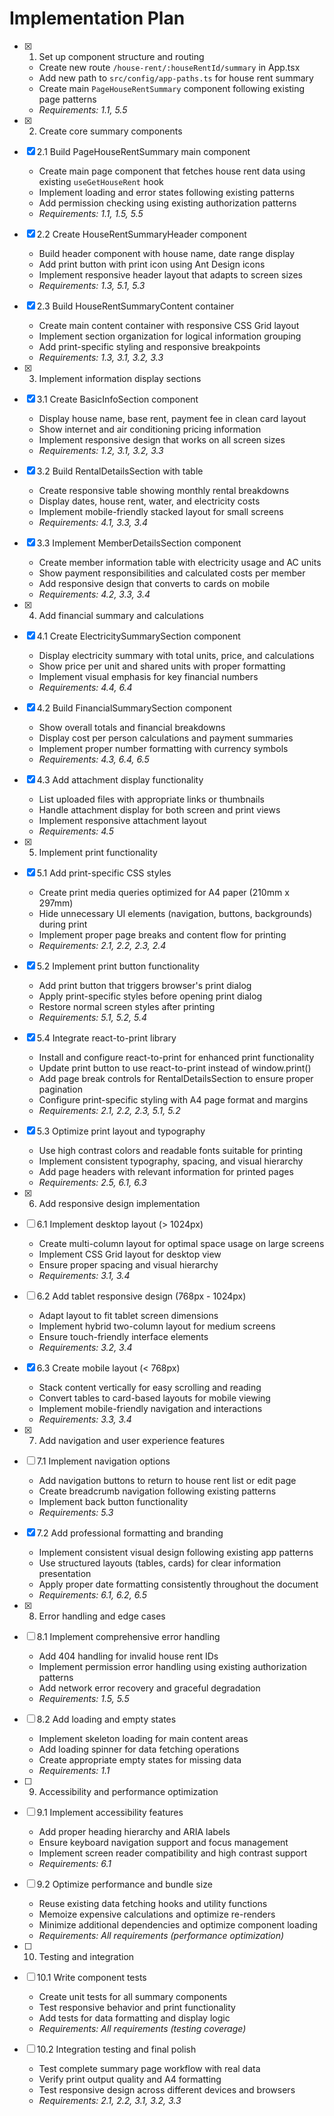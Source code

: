 # Implementation Plan

- [x] 1. Set up component structure and routing
  - Create new route `/house-rent/:houseRentId/summary` in App.tsx
  - Add new path to `src/config/app-paths.ts` for house rent summary
  - Create main `PageHouseRentSummary` component following existing page patterns
  - _Requirements: 1.1, 5.5_

- [x] 2. Create core summary components
- [x] 2.1 Build PageHouseRentSummary main component
  - Create main page component that fetches house rent data using existing `useGetHouseRent` hook
  - Implement loading and error states following existing patterns
  - Add permission checking using existing authorization patterns
  - _Requirements: 1.1, 1.5, 5.5_

- [x] 2.2 Create HouseRentSummaryHeader component
  - Build header component with house name, date range display
  - Add print button with print icon using Ant Design icons
  - Implement responsive header layout that adapts to screen sizes
  - _Requirements: 1.3, 5.1, 5.3_

- [x] 2.3 Build HouseRentSummaryContent container
  - Create main content container with responsive CSS Grid layout
  - Implement section organization for logical information grouping
  - Add print-specific styling and responsive breakpoints
  - _Requirements: 1.3, 3.1, 3.2, 3.3_

- [x] 3. Implement information display sections
- [x] 3.1 Create BasicInfoSection component
  - Display house name, base rent, payment fee in clean card layout
  - Show internet and air conditioning pricing information
  - Implement responsive design that works on all screen sizes
  - _Requirements: 1.2, 3.1, 3.2, 3.3_

- [x] 3.2 Build RentalDetailsSection with table
  - Create responsive table showing monthly rental breakdowns
  - Display dates, house rent, water, and electricity costs
  - Implement mobile-friendly stacked layout for small screens
  - _Requirements: 4.1, 3.3, 3.4_

- [x] 3.3 Implement MemberDetailsSection component
  - Create member information table with electricity usage and AC units
  - Show payment responsibilities and calculated costs per member
  - Add responsive design that converts to cards on mobile
  - _Requirements: 4.2, 3.3, 3.4_

- [x] 4. Add financial summary and calculations
- [x] 4.1 Create ElectricitySummarySection component
  - Display electricity summary with total units, price, and calculations
  - Show price per unit and shared units with proper formatting
  - Implement visual emphasis for key financial numbers
  - _Requirements: 4.4, 6.4_

- [x] 4.2 Build FinancialSummarySection component
  - Show overall totals and financial breakdowns
  - Display cost per person calculations and payment summaries
  - Implement proper number formatting with currency symbols
  - _Requirements: 4.3, 6.4, 6.5_

- [x] 4.3 Add attachment display functionality
  - List uploaded files with appropriate links or thumbnails
  - Handle attachment display for both screen and print views
  - Implement responsive attachment layout
  - _Requirements: 4.5_

- [x] 5. Implement print functionality
- [x] 5.1 Add print-specific CSS styles
  - Create print media queries optimized for A4 paper (210mm x 297mm)
  - Hide unnecessary UI elements (navigation, buttons, backgrounds) during print
  - Implement proper page breaks and content flow for printing
  - _Requirements: 2.1, 2.2, 2.3, 2.4_

- [x] 5.2 Implement print button functionality
  - Add print button that triggers browser's print dialog
  - Apply print-specific styles before opening print dialog
  - Restore normal screen styles after printing
  - _Requirements: 5.1, 5.2, 5.4_

- [x] 5.4 Integrate react-to-print library
  - Install and configure react-to-print for enhanced print functionality
  - Update print button to use react-to-print instead of window.print()
  - Add page break controls for RentalDetailsSection to ensure proper pagination
  - Configure print-specific styling with A4 page format and margins
  - _Requirements: 2.1, 2.2, 2.3, 5.1, 5.2_

- [x] 5.3 Optimize print layout and typography
  - Use high contrast colors and readable fonts suitable for printing
  - Implement consistent typography, spacing, and visual hierarchy
  - Add page headers with relevant information for printed pages
  - _Requirements: 2.5, 6.1, 6.3_

- [x] 6. Add responsive design implementation
- [ ] 6.1 Implement desktop layout (> 1024px)
  - Create multi-column layout for optimal space usage on large screens
  - Implement CSS Grid layout for desktop view
  - Ensure proper spacing and visual hierarchy
  - _Requirements: 3.1, 3.4_

- [ ] 6.2 Add tablet responsive design (768px - 1024px)
  - Adapt layout to fit tablet screen dimensions
  - Implement hybrid two-column layout for medium screens
  - Ensure touch-friendly interface elements
  - _Requirements: 3.2, 3.4_

- [x] 6.3 Create mobile layout (< 768px)
  - Stack content vertically for easy scrolling and reading
  - Convert tables to card-based layouts for mobile viewing
  - Implement mobile-friendly navigation and interactions
  - _Requirements: 3.3, 3.4_

- [x] 7. Add navigation and user experience features
- [ ] 7.1 Implement navigation options
  - Add navigation buttons to return to house rent list or edit page
  - Create breadcrumb navigation following existing patterns
  - Implement back button functionality
  - _Requirements: 5.3_

- [x] 7.2 Add professional formatting and branding
  - Implement consistent visual design following existing app patterns
  - Use structured layouts (tables, cards) for clear information presentation
  - Apply proper date formatting consistently throughout the document
  - _Requirements: 6.1, 6.2, 6.5_

- [x] 8. Error handling and edge cases
- [ ] 8.1 Implement comprehensive error handling
  - Add 404 handling for invalid house rent IDs
  - Implement permission error handling using existing authorization patterns
  - Add network error recovery and graceful degradation
  - _Requirements: 1.5, 5.5_

- [ ] 8.2 Add loading and empty states
  - Implement skeleton loading for main content areas
  - Add loading spinner for data fetching operations
  - Create appropriate empty states for missing data
  - _Requirements: 1.1_

- [ ] 9. Accessibility and performance optimization
- [ ] 9.1 Implement accessibility features
  - Add proper heading hierarchy and ARIA labels
  - Ensure keyboard navigation support and focus management
  - Implement screen reader compatibility and high contrast support
  - _Requirements: 6.1_

- [ ] 9.2 Optimize performance and bundle size
  - Reuse existing data fetching hooks and utility functions
  - Memoize expensive calculations and optimize re-renders
  - Minimize additional dependencies and optimize component loading
  - _Requirements: All requirements (performance optimization)_

- [ ] 10. Testing and integration
- [ ] 10.1 Write component tests
  - Create unit tests for all summary components
  - Test responsive behavior and print functionality
  - Add tests for data formatting and display logic
  - _Requirements: All requirements (testing coverage)_

- [ ] 10.2 Integration testing and final polish
  - Test complete summary page workflow with real data
  - Verify print output quality and A4 formatting
  - Test responsive design across different devices and browsers
  - _Requirements: 2.1, 2.2, 3.1, 3.2, 3.3_
